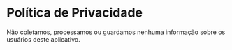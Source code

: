 # Política de Privacidade

Não coletamos, processamos ou guardamos nenhuma informação sobre os usuários deste aplicativo.
